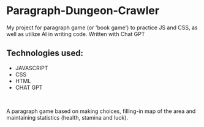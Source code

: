 # Paragraph-Dungeon-Crawler
<p>My project for paragraph game (or 'book game') to practice JS and CSS, as well as utilize AI in writing code. Written with Chat GPT</p>
<h2>Technologies used:</h2>
<ul>
  <li>JAVASCRIPT</li>
  <li>CSS</li>
  <li>HTML</li>
  <li>CHAT GPT</li>
</ul>
<br/>
<p>A paragraph game based on making choices, filling-in map of the area and maintaining statistics (health, stamina and luck).</p>
